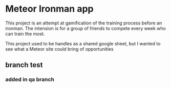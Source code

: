 # Meteor Ironman app

This project is an attempt at gamification of the training process before an ironman. The intension is for a group of friends to compete every week who can train the most. 

This project used to be handles as a shared google sheet, but I wanted to see what a Meteor site could bring of opportunities


## branch test

### added in qa branch